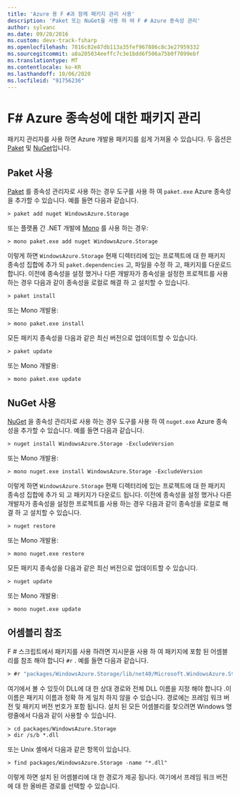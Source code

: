 ```yaml
---
title: 'Azure 용 F #과 함께 패키지 관리 사용'
description: 'Paket 또는 NuGet을 사용 하 여 F # Azure 종속성 관리'
author: sylvanc
ms.date: 09/20/2016
ms.custom: devx-track-fsharp
ms.openlocfilehash: 7816c82e87db113a35fef967886c8c3e27959332
ms.sourcegitcommit: a8a205034eeffc7c3e1bdd6f506a75b0f7099ebf
ms.translationtype: MT
ms.contentlocale: ko-KR
ms.lasthandoff: 10/06/2020
ms.locfileid: "91756236"
---
```

# <a name="package-management-for-f-azure-dependencies"></a>F# Azure 종속성에 대한 패키지 관리

패키지 관리자를 사용 하면 Azure 개발용 패키지를 쉽게 가져올 수 있습니다. 두 옵션은 [Paket](https://fsprojects.github.io/Paket/) 및 [NuGet](https://www.nuget.org/)입니다.

## <a name="using-paket"></a>Paket 사용

[Paket](https://fsprojects.github.io/Paket/) 를 종속성 관리자로 사용 하는 경우 도구를 사용 하 여 `paket.exe` Azure 종속성을 추가할 수 있습니다. 예를 들면 다음과 같습니다.

```console
> paket add nuget WindowsAzure.Storage
```

또는 플랫폼 간 .NET 개발에 [Mono](https://www.mono-project.com/) 를 사용 하는 경우:

```console
> mono paket.exe add nuget WindowsAzure.Storage
```

이렇게 하면 `WindowsAzure.Storage` 현재 디렉터리에 있는 프로젝트에 대 한 패키지 종속성 집합에 추가 되 `paket.dependencies` 고, 파일을 수정 하 고, 패키지를 다운로드 합니다. 이전에 종속성을 설정 했거나 다른 개발자가 종속성을 설정한 프로젝트를 사용 하는 경우 다음과 같이 종속성을 로컬로 해결 하 고 설치할 수 있습니다.

```console
> paket install
```

또는 Mono 개발용:

```console
> mono paket.exe install
```

모든 패키지 종속성을 다음과 같은 최신 버전으로 업데이트할 수 있습니다.

```console
> paket update
```

또는 Mono 개발용:

```console
> mono paket.exe update
```

## <a name="using-nuget"></a>NuGet 사용

[NuGet](https://www.nuget.org/) 을 종속성 관리자로 사용 하는 경우 도구를 사용 하 여 `nuget.exe` Azure 종속성을 추가할 수 있습니다. 예를 들면 다음과 같습니다.

```console
> nuget install WindowsAzure.Storage -ExcludeVersion
```

또는 Mono 개발용:

```console
> mono nuget.exe install WindowsAzure.Storage -ExcludeVersion
```

이렇게 하면 `WindowsAzure.Storage` 현재 디렉터리에 있는 프로젝트에 대 한 패키지 종속성 집합에 추가 되 고 패키지가 다운로드 됩니다. 이전에 종속성을 설정 했거나 다른 개발자가 종속성을 설정한 프로젝트를 사용 하는 경우 다음과 같이 종속성을 로컬로 해결 하 고 설치할 수 있습니다.

```console
> nuget restore
```

또는 Mono 개발용:

```console
> mono nuget.exe restore
```

모든 패키지 종속성을 다음과 같은 최신 버전으로 업데이트할 수 있습니다.

```console
> nuget update
```

또는 Mono 개발용:

```console
> mono nuget.exe update
```

## <a name="referencing-assemblies"></a>어셈블리 참조

F # 스크립트에서 패키지를 사용 하려면 지시문을 사용 하 여 패키지에 포함 된 어셈블리를 참조 해야 합니다 `#r` . 예를 들면 다음과 같습니다.

```fsharp
> #r "packages/WindowsAzure.Storage/lib/net40/Microsoft.WindowsAzure.Storage.dll"
```

여기에서 볼 수 있듯이 DLL에 대 한 상대 경로와 전체 DLL 이름을 지정 해야 합니다 .이 이름은 패키지 이름과 정확 하 게 일치 하지 않을 수 있습니다. 경로에는 프레임 워크 버전 및 패키지 버전 번호가 포함 됩니다. 설치 된 모든 어셈블리를 찾으려면 Windows 명령줄에서 다음과 같이 사용할 수 있습니다.

```console
> cd packages/WindowsAzure.Storage
> dir /s/b *.dll
```

또는 Unix 셸에서 다음과 같은 항목이 있습니다.

```console
> find packages/WindowsAzure.Storage -name "*.dll"
```

이렇게 하면 설치 된 어셈블리에 대 한 경로가 제공 됩니다. 여기에서 프레임 워크 버전에 대 한 올바른 경로를 선택할 수 있습니다.
